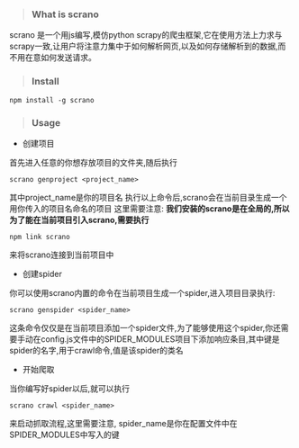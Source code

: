 > ### What is scrano

scrano 是一个用js编写,模仿python scrapy的爬虫框架,它在使用方法上力求与scrapy一致,让用户将注意力集中于如何解析网页,以及如何存储解析到的数据,而不用在意如何发送请求。
> ### Install

```
npm install -g scrano
```

> ### Usage

- 创建项目

首先进入任意的你想存放项目的文件夹,随后执行

    scrano genproject <project_name>

其中project_name是你的项目名
执行以上命令后,scrano会在当前目录生成一个用你传入的项目名命名的项目
这里需要注意:
**我们安装的scrano是在全局的,所以为了能在当前项目引入scrano,需要执行**

    npm link scrano 

来将scrano连接到当前项目中

- 创建spider

你可以使用scrano内置的命令在当前项目生成一个spider,进入项目目录执行:

    scrano genspider <spider_name>

这条命令仅仅是在当前项目添加一个spider文件,为了能够使用这个spider,你还需要手动在config.js文件中的SPIDER_MODULES项目下添加响应条目,其中键是spider的名字,用于crawl命令,值是该spider的类名

- 开始爬取

当你编写好spider以后,就可以执行

    scrano crawl <spider_name>

来启动抓取流程,这里需要注意, spider_name是你在配置文件中在SPIDER_MODULES中写入的键


